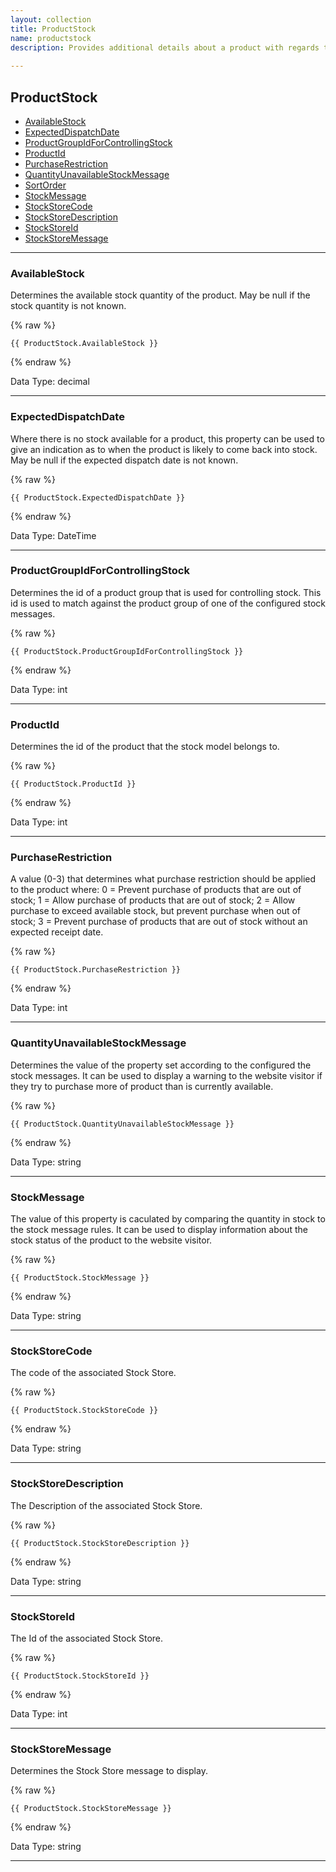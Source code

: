 ```yaml
---
layout: collection
title: ProductStock
name: productstock
description: Provides additional details about a product with regards to stock that are not available through the standard Product model. This model can be used to provide the stock quantity of the product as well as stock messages and expected dispatch date. 
 
---
```


## ProductStock

* [AvailableStock](#availablestock)
* [ExpectedDispatchDate](#expecteddispatchdate)
* [ProductGroupIdForControllingStock](#productgroupidforcontrollingstock)
* [ProductId](#productid)
* [PurchaseRestriction](#purchaserestriction)
* [QuantityUnavailableStockMessage](#quantityunavailablestockmessage)
* [SortOrder](#sortorder)
* [StockMessage](#stockmessage)
* [StockStoreCode](#stockstorecode)
* [StockStoreDescription](#stockstoredescription)
* [StockStoreId](#stockstoreid)
* [StockStoreMessage](#stockstoremessage)

---

<a name="availablestock"></a>
### AvailableStock
Determines the available stock quantity of the product. May be null if the stock quantity is not known.

{% raw %}
```liquid
{{ ProductStock.AvailableStock }}

```
{% endraw %}

Data Type: decimal

---

<a name="expecteddispatchdate"></a>
### ExpectedDispatchDate
Where there is no stock available for a product, this property can be used to give an indication as to when the product is likely to come back into stock. May be null if the expected dispatch date is not known.

{% raw %}
```liquid
{{ ProductStock.ExpectedDispatchDate }}

```
{% endraw %}

Data Type: DateTime

---

<a name="productgroupidforcontrollingstock"></a>
### ProductGroupIdForControllingStock
Determines the id of a product group that is used for controlling stock. This id is used to match against the product group of one of the configured stock messages.

{% raw %}
```liquid
{{ ProductStock.ProductGroupIdForControllingStock }}

```
{% endraw %}

Data Type: int

---

<a name="productid"></a>
### ProductId
Determines the id of the product that the stock model belongs to.

{% raw %}
```liquid
{{ ProductStock.ProductId }}

```
{% endraw %}

Data Type: int

---

<a name="purchaserestriction"></a>
### PurchaseRestriction
A value (0-3) that determines what purchase restriction should be applied to the product where: 0 = Prevent purchase of products that are out of stock; 1 = Allow purchase of products that are out of stock; 2 = Allow purchase to exceed available stock, but prevent purchase when out of stock; 3 = Prevent purchase of products that are out of stock without an expected receipt date.

{% raw %}
```liquid
{{ ProductStock.PurchaseRestriction }}

```
{% endraw %}

Data Type: int

---

<a name="quantityunavailablestockmessage"></a>
### QuantityUnavailableStockMessage
Determines the value of the property set according to the configured the stock messages. It can be used to display a warning to the website visitor if they try to purchase more of product than is currently available.

{% raw %}
```liquid
{{ ProductStock.QuantityUnavailableStockMessage }}

```
{% endraw %}

Data Type: string

---

<a name="stockmessage"></a>
### StockMessage
The value of this property is caculated by comparing the quantity in stock to the stock message rules. It can be used to display information about the stock status of the product to the website visitor.

{% raw %}
```liquid
{{ ProductStock.StockMessage }}

```
{% endraw %}

Data Type: string

---

<a name="stockstorecode"></a>
### StockStoreCode
The code of the associated Stock Store.

{% raw %}
```liquid
{{ ProductStock.StockStoreCode }}

```
{% endraw %}

Data Type: string

---

<a name="stockstoredescription"></a>
### StockStoreDescription
The Description of the associated Stock Store.

{% raw %}
```liquid
{{ ProductStock.StockStoreDescription }}

```
{% endraw %}

Data Type: string

---

<a name="stockstoreid"></a>
### StockStoreId
The Id of the associated Stock Store.

{% raw %}
```liquid
{{ ProductStock.StockStoreId }}

```
{% endraw %}

Data Type: int

---

<a name="stockstoremessage"></a>
### StockStoreMessage
Determines the Stock Store message to display.

{% raw %}
```liquid
{{ ProductStock.StockStoreMessage }}

```
{% endraw %}

Data Type: string

---